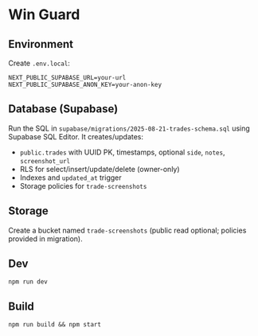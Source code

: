 # Win Guard

## Environment

Create `.env.local`:

```
NEXT_PUBLIC_SUPABASE_URL=your-url
NEXT_PUBLIC_SUPABASE_ANON_KEY=your-anon-key
```

## Database (Supabase)

Run the SQL in `supabase/migrations/2025-08-21-trades-schema.sql` using Supabase SQL Editor. It creates/updates:

- `public.trades` with UUID PK, timestamps, optional `side`, `notes`, `screenshot_url`
- RLS for select/insert/update/delete (owner-only)
- Indexes and `updated_at` trigger
- Storage policies for `trade-screenshots`

## Storage

Create a bucket named `trade-screenshots` (public read optional; policies provided in migration).

## Dev

```
npm run dev
```

## Build

```
npm run build && npm start
```
